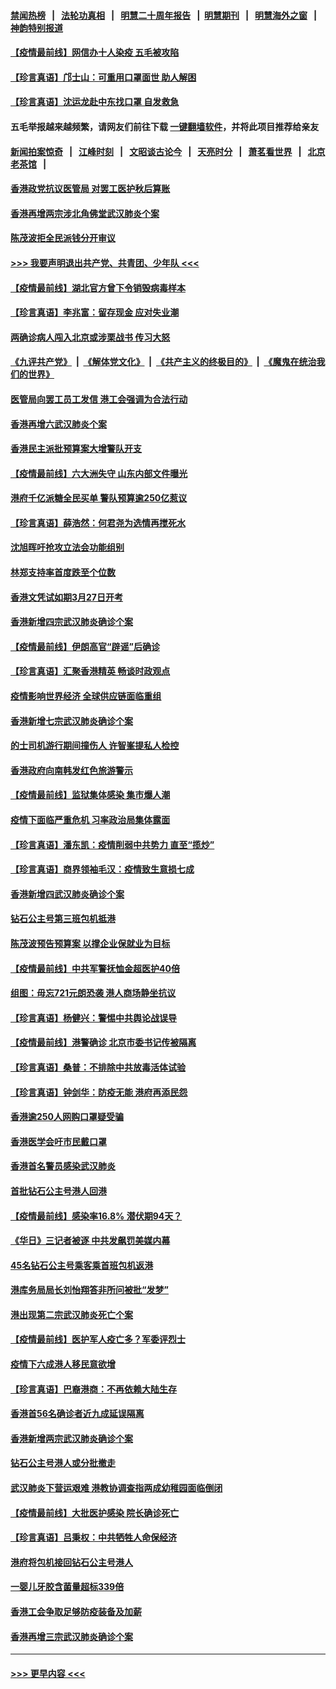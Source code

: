 #### [禁闻热榜](热点新闻.md?=0)  &nbsp;&nbsp;|&nbsp;&nbsp; [法轮功真相](https://github.com/gfw-breaker/truth/blob/master/README.md?=0) &nbsp;&nbsp;|&nbsp;&nbsp; [明慧二十周年报告](https://github.com/gfw-breaker/mh-reports/blob/master/README.md?=0) &nbsp;&nbsp;|&nbsp;&nbsp;[明慧期刊](https://github.com/gfw-breaker/mh-qikan) &nbsp;&nbsp;|&nbsp;&nbsp; [明慧海外之窗](https://github.com/gfw-breaker/mh-news/blob/master/README.md?=0) &nbsp;&nbsp;|&nbsp;&nbsp; [神韵特别报道](https://github.com/gfw-breaker/mh-news/blob/master/shenyun.md?=0)
#### [【疫情最前线】网信办十人染疫 五毛被攻陷](../pages/nsc415/n11903757.md?t=03011102) 
#### [【珍言真语】邝士山：可重用口罩面世 助人解困](../pages/nsc415/n11903875.md?t=03011102) 
#### [【珍言真语】沈运龙赴中东找口罩 自发救急](../pages/nsc415/n11903291.md?t=03011102) 
#### 五毛举报越来越频繁，请网友们前往下载 [一键翻墙软件](https://github.com/gfw-breaker/ssr-accounts)，并将此项目推荐给亲友
#### [新闻拍案惊奇](https://github.com/gfw-breaker/banned-news/blob/master/pages/link4.md) &nbsp;&nbsp;|&nbsp;&nbsp; [江峰时刻](https://github.com/gfw-breaker/banned-news/blob/master/pages/link4.md) &nbsp;&nbsp;|&nbsp;&nbsp; [文昭谈古论今](https://github.com/gfw-breaker/banned-news/blob/master/pages/link4.md) &nbsp;&nbsp;|&nbsp;&nbsp; [天亮时分](https://github.com/gfw-breaker/banned-news/blob/master/pages/link4.md) &nbsp;&nbsp;|&nbsp;&nbsp; [萧茗看世界](https://github.com/gfw-breaker/banned-news/blob/master/pages/link4.md) &nbsp;&nbsp;|&nbsp;&nbsp; [北京老茶馆](https://github.com/gfw-breaker/banned-news/blob/master/pages/link4.md) &nbsp;&nbsp;|&nbsp;&nbsp; 
#### [香港政党抗议医管局 对罢工医护秋后算账](../pages/nsc415/n11901746.md?t=03011102) 
#### [香港再增两宗涉北角佛堂武汉肺炎个案](../pages/nsc415/n11901737.md?t=03011102) 
#### [陈茂波拒全民派钱分开审议](../pages/nsc415/n11901672.md?t=03011102) 
#### [>>> 我要声明退出共产党、共青团、少年队 <<<](https://github.com/begood0513/goodnews/blob/master/quit/letter.md) 
#### [【疫情最前线】湖北官方曾下令销毁病毒样本](../pages/nsc415/n11901518.md?t=03011102) 
#### [【珍言真语】李兆富：留存现金 应对失业潮](../pages/nsc415/n11901448.md?t=03011102) 
#### [两确诊病人闯入北京或涉栗战书 传习大怒](../pages/nsc415/n11901180.md?t=03011102) 
#### [《九评共产党》](https://github.com/begood0513/9ping.md/blob/master/README.md) &nbsp;|&nbsp; [《解体党文化》](../../../../jtdwh.md/blob/master/README.md)  &nbsp;|&nbsp; [《共产主义的终极目的》](../../../../gczydzjmd.md/blob/master/README.md) &nbsp;|&nbsp; [《魔鬼在统治我们的世界》](../../../../mgztzwmdsj.md/blob/master/README.md) 
#### [医管局向罢工员工发信 港工会强调为合法行动](../pages/nsc415/n11898870.md?t=03011102) 
#### [香港再增六武汉肺炎个案](../pages/nsc415/n11898843.md?t=03011102) 
#### [香港民主派批预算案大增警队开支](../pages/nsc415/n11898813.md?t=03011102) 
#### [【疫情最前线】六大洲失守 山东内部文件曝光](../pages/nsc415/n11898455.md?t=03011102) 
#### [港府千亿派糖全民买单 警队预算逾250亿惹议](../pages/nsc415/n11898608.md?t=03011102) 
#### [【珍言真语】薛浩然：何君尧为选情再搅死水](../pages/nsc415/n11898269.md?t=03011102) 
#### [沈旭晖吁抢攻立法会功能组别](../pages/nsc415/n11896084.md?t=03011102) 
#### [林郑支持率首度跌至个位数](../pages/nsc415/n11896058.md?t=03011102) 
#### [香港文凭试如期3月27日开考](../pages/nsc415/n11896055.md?t=03011102) 
#### [香港新增四宗武汉肺炎确诊个案](../pages/nsc415/n11896040.md?t=03011102) 
#### [【疫情最前线】伊朗高官“辟谣”后确诊](../pages/nsc415/n11895902.md?t=03011102) 
#### [【珍言真语】汇聚香港精英 畅谈时政观点](../pages/nsc415/n11895733.md?t=03011102) 
#### [疫情影响世界经济 全球供应链面临重组](../pages/nsc415/n11895634.md?t=03011102) 
#### [香港新增七宗武汉肺炎确诊个案](../pages/nsc415/n11893498.md?t=03011102) 
#### [的士司机游行期间撞伤人 许智峯提私人检控](../pages/nsc415/n11893483.md?t=03011102) 
#### [香港政府向南韩发红色旅游警示](../pages/nsc415/n11893398.md?t=03011102) 
#### [【疫情最前线】监狱集体感染 集市爆人潮](../pages/nsc415/n11893181.md?t=03011102) 
#### [疫情下面临严重危机  习率政治局集体露面](../pages/nsc415/n11893305.md?t=03011102) 
#### [【珍言真语】潘东凯：疫情削弱中共势力 直至“揽炒”](../pages/nsc415/n11892866.md?t=03011102) 
#### [【珍言真语】商界领袖毛汉：疫情致生意损七成](../pages/nsc415/n11890348.md?t=03011102) 
#### [香港新增四武汉肺炎确诊个案](../pages/nsc415/n11890610.md?t=03011102) 
#### [钻石公主号第三班包机抵港](../pages/nsc415/n11890645.md?t=03011102) 
#### [陈茂波预告预算案 以撑企业保就业为目标](../pages/nsc415/n11890574.md?t=03011102) 
#### [【疫情最前线】中共军警抚恤金超医护40倍](../pages/nsc415/n11890458.md?t=03011102) 
#### [组图：毋忘721元朗恐袭 港人商场静坐抗议](../pages/nsc415/n11876882.md?t=03011102) 
#### [【珍言真语】杨健兴：警惕中共舆论战误导](../pages/nsc415/n11888131.md?t=03011102) 
#### [【疫情最前线】港警确诊 北京市委书记传被隔离](../pages/nsc415/n11886872.md?t=03011102) 
#### [【珍言真语】桑普：不排除中共放毒活体试验](../pages/nsc415/n11886832.md?t=03011102) 
#### [【珍言真语】钟剑华：防疫无能 港府再添民怨](../pages/nsc415/n11884504.md?t=03011102) 
#### [香港逾250人网购口罩疑受骗](../pages/nsc415/n11884388.md?t=03011102) 
#### [香港医学会吁市民戴口罩](../pages/nsc415/n11884367.md?t=03011102) 
#### [香港首名警员感染武汉肺炎](../pages/nsc415/n11884357.md?t=03011102) 
#### [首批钻石公主号港人回港](../pages/nsc415/n11884333.md?t=03011102) 
#### [【疫情最前线】感染率16.8% 潜伏期94天？](../pages/nsc415/n11884256.md?t=03011102) 
#### [《华日》三记者被逐 中共发飙罚美媒内幕](../pages/nsc415/n11884184.md?t=03011102) 
#### [45名钻石公主号乘客乘首班包机返港](../pages/nsc415/n11881770.md?t=03011102) 
#### [港库务局局长刘怡翔答非所问被批“发梦”](../pages/nsc415/n11881752.md?t=03011102) 
#### [港出现第二宗武汉肺炎死亡个案](../pages/nsc415/n11881736.md?t=03011102) 
#### [【疫情最前线】医护军人疫亡多？军委评烈士](../pages/nsc415/n11881655.md?t=03011102) 
#### [疫情下六成港人移民意欲增](../pages/nsc415/n11881699.md?t=03011102) 
#### [【珍言真语】巴裔港商：不再依赖大陆生存](../pages/nsc415/n11881126.md?t=03011102) 
#### [香港首56名确诊者近九成延误隔离](../pages/nsc415/n11879079.md?t=03011102) 
#### [香港新增两宗武汉肺炎确诊个案](../pages/nsc415/n11879064.md?t=03011102) 
#### [钻石公主号港人或分批撤走](../pages/nsc415/n11879029.md?t=03011102) 
#### [武汉肺炎下营运艰难 港教协调查指两成幼稚园面临倒闭](../pages/nsc415/n11878989.md?t=03011102) 
#### [【疫情最前线】大批医护感染 院长确诊死亡](../pages/nsc415/n11878595.md?t=03011102) 
#### [【珍言真语】吕秉权：中共牺牲人命保经济](../pages/nsc415/n11878390.md?t=03011102) 
#### [港府将包机接回钻石公主号港人](../pages/nsc415/n11876352.md?t=03011102) 
#### [一婴儿牙胶含菌量超标339倍](../pages/nsc415/n11876336.md?t=03011102) 
#### [香港工会争取足够防疫装备及加薪](../pages/nsc415/n11876313.md?t=03011102) 
#### [香港再增三宗武汉肺炎确诊个案](../pages/nsc415/n11876297.md?t=03011102) 

----
#### [ >>> 更早内容 <<< ](../indexes/nsc415-earlier.md)
